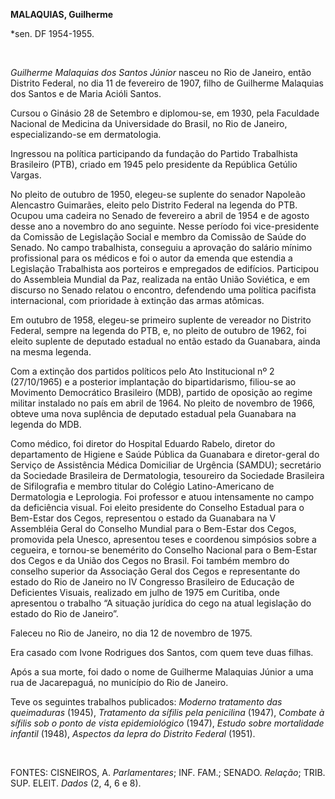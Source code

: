 **MALAQUIAS, Guilherme**

\*sen. DF 1954-1955.

 

*Guilherme Malaquias dos Santos Júnior* nasceu no Rio de Janeiro, então
Distrito Federal, no dia 11 de fevereiro de 1907, filho de Guilherme
Malaquias dos Santos e de Maria Acióli Santos.

Cursou o Ginásio 28 de Setembro e diplomou-se, em 1930, pela Faculdade
Nacional de Medicina da Universidade do Brasil, no Rio de Janeiro,
especializando-se em dermatologia.

Ingressou na política participando da fundação do Partido Trabalhista
Brasileiro (PTB), criado em 1945 pelo presidente da República Getúlio
Vargas.

No pleito de outubro de 1950, elegeu-se suplente do senador Napoleão
Alencastro Guimarães, eleito pelo Distrito Federal na legenda do PTB.
Ocupou uma cadeira no Senado de fevereiro a abril de 1954 e de agosto
desse ano a novembro do ano seguinte. Nesse período foi vice-presidente
da Comissão de Legislação Social e membro da Comissão de Saúde do
Senado. No campo trabalhista, conseguiu a aprovação do salário mínimo
profissional para os médicos e foi o autor da emenda que estendia a
Legislação Trabalhista aos porteiros e empregados de edifícios.
Participou do Assembleia Mundial da Paz, realizada na então União
Soviética, e em discurso no Senado relatou o encontro, defendendo uma
política pacifista internacional, com prioridade à extinção das armas
atômicas.

Em outubro de 1958, elegeu-se primeiro suplente de vereador no Distrito
Federal, sempre na legenda do PTB, e, no pleito de outubro de 1962, foi
eleito suplente de deputado estadual no então estado da Guanabara, ainda
na mesma legenda.

Com a extinção dos partidos políticos pelo Ato Institucional nº 2
(27/10/1965) e a posterior implantação do bipartidarismo, filiou-se ao
Movimento Democrático Brasileiro (MDB), partido de oposição ao regime
militar instalado no país em abril de 1964. No pleito de novembro de
1966, obteve uma nova suplência de deputado estadual pela Guanabara na
legenda do MDB.

Como médico, foi diretor do Hospital Eduardo Rabelo, diretor do
departamento de Higiene e Saúde Pública da Guanabara e diretor-geral do
Serviço de Assistência Médica Domiciliar de Urgência (SAMDU); secretário
da Sociedade Brasileira de Dermatologia, tesoureiro da Sociedade
Brasileira de Sifilografia e membro titular do Colégio Latino-Americano
de Dermatologia e Leprologia. Foi professor e atuou intensamente no
campo da deficiência visual. Foi eleito presidente do Conselho Estadual
para o Bem-Estar dos Cegos, representou o estado da Guanabara na V
Assembléia Geral do Conselho Mundial para o Bem-Estar dos Cegos,
promovida pela Unesco, apresentou teses e coordenou simpósios sobre a
cegueira, e tornou-se benemérito do Conselho Nacional para o Bem-Estar
dos Cegos e da União dos Cegos no Brasil. Foi também membro do conselho
superior da Associação Geral dos Cegos e representante do estado do Rio
de Janeiro no IV Congresso Brasileiro de Educação de Deficientes
Visuais, realizado em julho de 1975 em Curitiba, onde apresentou o
trabalho “A situação jurídica do cego na atual legislação do estado do
Rio de Janeiro”.

Faleceu no Rio de Janeiro, no dia 12 de novembro de 1975.

Era casado com Ivone Rodrigues dos Santos, com quem teve duas filhas.

Após a sua morte, foi dado o nome de Guilherme Malaquias Júnior a uma
rua de Jacarepaguá, no município do Rio de Janeiro.

Teve os seguintes trabalhos publicados: *Moderno tratamento das
queimaduras* (1945), *Tratamento da sífilis pela penicilina* (1947),
*Combate à sífilis sob o ponto de vista epidemiológico* (1947), *Estudo
sobre mortalidade infantil* (1948), *Aspectos da lepra do Distrito
Federal* (1951).

 

FONTES: CISNEIROS, A. *Parlamentares*; INF. FAM.; SENADO. *Relação*;
TRIB. SUP. ELEIT. *Dados* (2, 4, 6 e 8).

 
